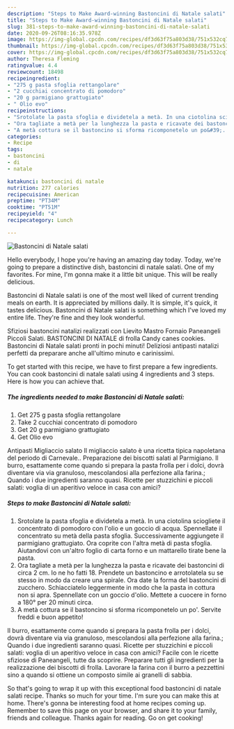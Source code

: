 ```yaml
---
description: "Steps to Make Award-winning Bastoncini di Natale salati"
title: "Steps to Make Award-winning Bastoncini di Natale salati"
slug: 381-steps-to-make-award-winning-bastoncini-di-natale-salati
date: 2020-09-26T08:16:35.978Z
image: https://img-global.cpcdn.com/recipes/df3d63f75a803d38/751x532cq70/bastoncini-di-natale-salati-recipe-main-photo.jpg
thumbnail: https://img-global.cpcdn.com/recipes/df3d63f75a803d38/751x532cq70/bastoncini-di-natale-salati-recipe-main-photo.jpg
cover: https://img-global.cpcdn.com/recipes/df3d63f75a803d38/751x532cq70/bastoncini-di-natale-salati-recipe-main-photo.jpg
author: Theresa Fleming
ratingvalue: 4.4
reviewcount: 18498
recipeingredient:
- "275 g pasta sfoglia rettangolare"
- "2 cucchiai concentrato di pomodoro"
- "20 g parmigiano grattugiato"
- " Olio evo"
recipeinstructions:
- "Srotolate la pasta sfoglia e dividetela a metà. In una ciotolina sciogliete il concentrato di pomodoro con l&#39;olio e un goccio di acqua. Spennellate il concentrato su metà della pasta sfoglia. Successivamente aggiungete il parmigiano grattugiato. Ora coprite con l&#39;altra metà di pasta sfoglia. Aiutandovi con un&#39;altro foglio di carta forno e un mattarello tirate bene la pasta."
- "Ora tagliate a metà per la lunghezza la pasta e ricavate dei bastoncini di circa 2 cm. Io ne ho fatti 18. Prendete un bastoncino e arrotolatela su se stesso in modo da creare una spirale. Ora date la forma del bastoncini di zucchero. Schiacciatelo leggermente in modo che la pasta in cottura non si apra. Spennellate con un goccio d&#39;olio. Mettete a cuocere in forno a 180° per 20 minuti circa."
- "A metà cottura se il bastoncino si sforma ricomponetelo un po&#39;. Servite freddi e buon appetito!"
categories:
- Recipe
tags:
- bastoncini
- di
- natale

katakunci: bastoncini di natale 
nutrition: 277 calories
recipecuisine: American
preptime: "PT34M"
cooktime: "PT51M"
recipeyield: "4"
recipecategory: Lunch

---
```



![Bastoncini di Natale salati](https://img-global.cpcdn.com/recipes/df3d63f75a803d38/751x532cq70/bastoncini-di-natale-salati-recipe-main-photo.jpg)

Hello everybody, I hope you're having an amazing day today. Today, we're going to prepare a distinctive dish, bastoncini di natale salati. One of my favorites. For mine, I'm gonna make it a little bit unique. This will be really delicious.

Bastoncini di Natale salati is one of the most well liked of current trending meals on earth. It is appreciated by millions daily. It is simple, it's quick, it tastes delicious. Bastoncini di Natale salati is something which I've loved my entire life. They're fine and they look wonderful.

Sfiziosi bastoncini natalizi realizzati con Lievito Mastro Fornaio Paneangeli Piccoli Salati. BASTONCINI DI NATALE di frolla Candy canes cookies. Bastoncini di Natale salati pronti in pochi minuti! Deliziosi antipasti natalizi perfetti da preparare anche all&#39;ultimo minuto e carinissimi.


To get started with this recipe, we have to first prepare a few ingredients. You can cook bastoncini di natale salati using 4 ingredients and 3 steps. Here is how you can achieve that.

<!--inarticleads1-->

##### The ingredients needed to make Bastoncini di Natale salati:

1. Get 275 g pasta sfoglia rettangolare
1. Take 2 cucchiai concentrato di pomodoro
1. Get 20 g parmigiano grattugiato
1. Get  Olio evo


Antipasti Migliaccio salato Il migliaccio salato è una ricetta tipica napoletana del periodo di Carnevale.. Preparazione dei biscotti salati al Parmigiano. Il burro, esattamente come quando si prepara la pasta frolla per i dolci, dovrà diventare via via granuloso, mescolandosi alla perfezione alla farina.; Quando i due ingredienti saranno quasi. Ricette per stuzzichini e piccoli salati: voglia di un aperitivo veloce in casa con amici? 

<!--inarticleads2-->

##### Steps to make Bastoncini di Natale salati:

1. Srotolate la pasta sfoglia e dividetela a metà. In una ciotolina sciogliete il concentrato di pomodoro con l&#39;olio e un goccio di acqua. Spennellate il concentrato su metà della pasta sfoglia. Successivamente aggiungete il parmigiano grattugiato. Ora coprite con l&#39;altra metà di pasta sfoglia. Aiutandovi con un&#39;altro foglio di carta forno e un mattarello tirate bene la pasta.
1. Ora tagliate a metà per la lunghezza la pasta e ricavate dei bastoncini di circa 2 cm. Io ne ho fatti 18. Prendete un bastoncino e arrotolatela su se stesso in modo da creare una spirale. Ora date la forma del bastoncini di zucchero. Schiacciatelo leggermente in modo che la pasta in cottura non si apra. Spennellate con un goccio d&#39;olio. Mettete a cuocere in forno a 180° per 20 minuti circa.
1. A metà cottura se il bastoncino si sforma ricomponetelo un po&#39;. Servite freddi e buon appetito!


Il burro, esattamente come quando si prepara la pasta frolla per i dolci, dovrà diventare via via granuloso, mescolandosi alla perfezione alla farina.; Quando i due ingredienti saranno quasi. Ricette per stuzzichini e piccoli salati: voglia di un aperitivo veloce in casa con amici? Facile con le ricette sfiziose di Paneangeli, tutte da scoprire. Preparare tutti gli ingredienti per la realizzazione dei biscotti di frolla. Lavorare la farina con il burro a pezzettini sino a quando si ottiene un composto simile ai granelli di sabbia. 

So that's going to wrap it up with this exceptional food bastoncini di natale salati recipe. Thanks so much for your time. I'm sure you can make this at home. There's gonna be interesting food at home recipes coming up. Remember to save this page on your browser, and share it to your family, friends and colleague. Thanks again for reading. Go on get cooking!

